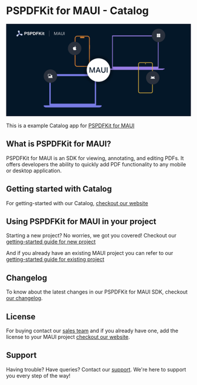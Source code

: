 # PSPDFKit for MAUI - Catalog
![MAUI Intro](readme-assets/maui-intro.png)

This is a example Catalog app for [PSPDFKit for MAUI](http://pspdfkit.com//guides/maui/)

## What is PSPDFKit for MAUI?

PSPDFKit for MAUI is an SDK for viewing, annotating, and editing PDFs. It offers developers the ability to quickly add PDF functionality to any mobile or desktop application.

## Getting started with Catalog

For getting-started with our Catalog, [checkout our website](http://pspdfkit.com/getting-started/maui/?project=catalog-example)

## Using PSPDFKit for MAUI in your project

Starting a new project? No worries, we got you covered! Checkout our [getting-started guide for new project](http://pspdfkit.com//getting-started/maui/?project=new-project)

And if you already have an existing MAUI project you can refer to our [getting-started guide for existing project](http://pspdfkit.com/getting-started/maui/?project=existing-project)

## Changelog

To know about the latest changes in our PSPDFKit for MAUI SDK, checkout [our changelog](https://pspdfkit.com/changelog/maui/). 

## License

For buying contact our [sales team](https://pspdfkit.com/sales) and if you already have one, add the license to your MAUI project [checkout our website](https://pspdfkit.com/guides/maui/troubleshooting/license/adding-license-key).

## Support

Having trouble? Have queries? Contact our [support](https://pspdfkit.com/support/request/). We're here to support you every step of the way!
